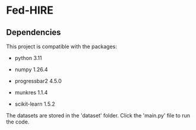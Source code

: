 # Fed-HIRE

## Dependencies

This project is compatible with the packages:

* python 3.11

* numpy 1.26.4

* progressbar2 4.5.0

* munkres 1.1.4

* scikit-learn 1.5.2

The datasets are stored in the 'dataset' folder. Click the 'main.py' file to run the code.
